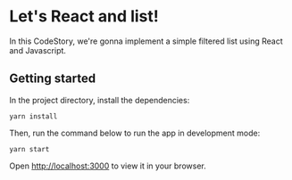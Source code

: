 # Let's React and list!

In this CodeStory, we're gonna implement a simple filtered list using React and Javascript.

## Getting started

In the project directory, install the dependencies:

`yarn install`

Then, run the command below to run the app in development mode:

`yarn start`

Open [http://localhost:3000](http://localhost:3000) to view it in your browser.
